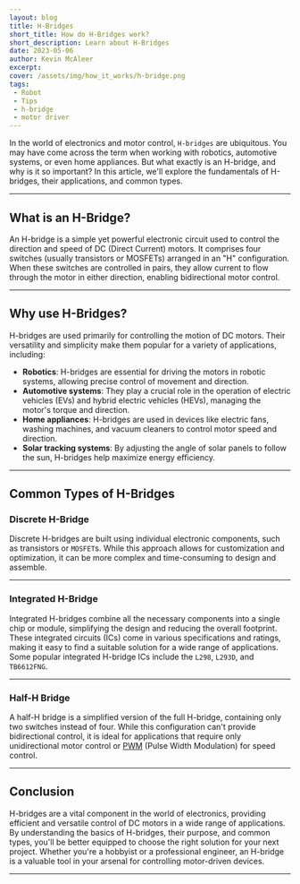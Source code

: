 ```yaml
---
layout: blog
title: H-Bridges
short_title: How do H-Bridges work?
short_description: Learn about H-Bridges
date: 2023-05-06
author: Kevin McAleer
excerpt:
cover: /assets/img/how_it_works/h-bridge.png
tags:
 - Robot
 - Tips
 - h-bridge
 - motor driver
---
```


In the world of electronics and motor control, `H-bridges` are ubiquitous. You may have come across the term when working with robotics, automotive systems, or even home appliances. But what exactly is an H-bridge, and why is it so important? In this article, we'll explore the fundamentals of H-bridges, their applications, and common types.

---

## What is an H-Bridge?

An H-bridge is a simple yet powerful electronic circuit used to control the direction and speed of DC (Direct Current) motors. It comprises four switches (usually transistors or MOSFETs) arranged in an "H" configuration. When these switches are controlled in pairs, they allow current to flow through the motor in either direction, enabling bidirectional motor control.

---

## Why use H-Bridges?

H-bridges are used primarily for controlling the motion of DC motors. Their versatility and simplicity make them popular for a variety of applications, including:

* **Robotics**: H-bridges are essential for driving the motors in robotic systems, allowing precise control of movement and direction.
* **Automotive systems**: They play a crucial role in the operation of electric vehicles (EVs) and hybrid electric vehicles (HEVs), managing the motor's torque and direction.
* **Home appliances**: H-bridges are used in devices like electric fans, washing machines, and vacuum cleaners to control motor speed and direction.
* **Solar tracking systems**: By adjusting the angle of solar panels to follow the sun, H-bridges help maximize energy efficiency.

---

## Common Types of H-Bridges

### Discrete H-Bridge

Discrete H-bridges are built using individual electronic components, such as transistors or `MOSFET`s. While this approach allows for customization and optimization, it can be more complex and time-consuming to design and assemble.

---

### Integrated H-Bridge

Integrated H-bridges combine all the necessary components into a single chip or module, simplifying the design and reducing the overall footprint. These integrated circuits (ICs) come in various specifications and ratings, making it easy to find a suitable solution for a wide range of applications. Some popular integrated H-bridge ICs include the `L298`, `L293D`, and `TB6612FNG`.

---

### Half-H Bridge

A half-H bridge is a simplified version of the full H-bridge, containing only two switches instead of four. While this configuration can't provide bidirectional control, it is ideal for applications that require only unidirectional motor control or [PWM](/resources/glossary#pwm) (Pulse Width Modulation) for speed control.

---

## Conclusion

H-bridges are a vital component in the world of electronics, providing efficient and versatile control of DC motors in a wide range of applications. By understanding the basics of H-bridges, their purpose, and common types, you'll be better equipped to choose the right solution for your next project. Whether you're a hobbyist or a professional engineer, an H-bridge is a valuable tool in your arsenal for controlling motor-driven devices.

---
